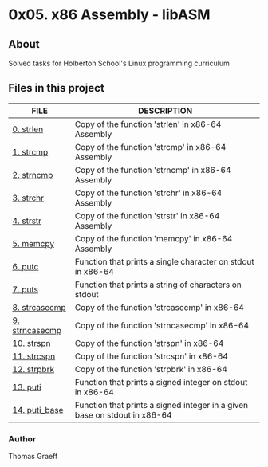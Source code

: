 # 0x05. x86 Assembly - libASM

## About
Solved tasks for Holberton School's Linux programming curriculum

## Files in this project
FILE | DESCRIPTION
----|----
[0. strlen](./0-strlen.asm) | Copy of the function 'strlen' in x86-64 Assembly
[1. strcmp](./1-strcmp.asm) | Copy of the function 'strcmp' in x86-64 Assembly
[2. strncmp](./2-strncmp.asm) | Copy of the function 'strncmp' in x86-64 Assembly
[3. strchr](./3-strchr.asm) | Copy of the function 'strchr' in x86-64 Assembly
[4. strstr](./4-strstr.asm) | Copy of the function 'strstr' in x86-64 Assembly
[5. memcpy](./5-memcpy.asm) | Copy of the function 'memcpy' in x86-64 Assembly
[6. putc](./6-putc.asm) | Function that prints a single character on stdout in x86-64
[7. puts](./7-puts.asm) | Function that prints a string of characters on stdout
[8. strcasecmp](./8-strcasecmp.asm) | Copy of the function 'strcasecmp' in x86-64
[9. strncasecmp](./9-strncasecmp.asm) | Copy of the function 'strncasecmp' in x86-64
[10. strspn](./10-strspn.asm) | Copy of the function 'strspn' in x86-64
[11. strcspn](./11-strcspn.asm) | Copy of the function 'strcspn' in x86-64
[12. strpbrk](./12-strpbrk.asm) | Copy of the function 'strpbrk' in x86-64
[13. puti](./100-puti.asm) | Function that prints a signed integer on stdout in x86-64
[14. puti_base](./101-puti_base.asm) | Function that prints a signed integer in a given base on stdout in x86-64

### Author
Thomas Graeff
